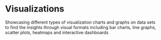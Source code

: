 # Visualizations
Showcasing different types of visualization charts and graphs on data sets to find the insights through visual formats including bar charts, line graphs, scatter plots, heatmaps and interactive dashboards
